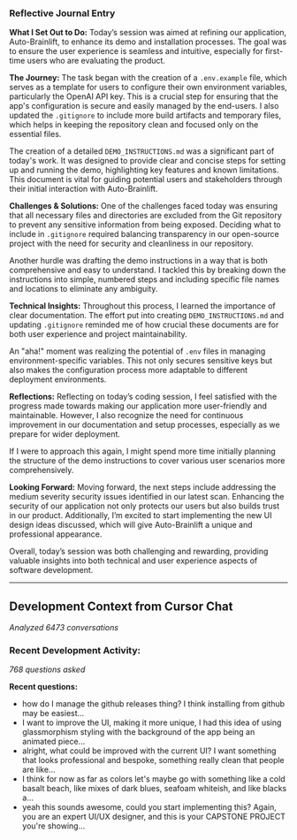### Reflective Journal Entry

**What I Set Out to Do:**
Today’s session was aimed at refining our application, Auto-Brainlift, to enhance its demo and installation processes. The goal was to ensure the user experience is seamless and intuitive, especially for first-time users who are evaluating the product.

**The Journey:**
The task began with the creation of a `.env.example` file, which serves as a template for users to configure their own environment variables, particularly the OpenAI API key. This is a crucial step for ensuring that the app's configuration is secure and easily managed by the end-users. I also updated the `.gitignore` to include more build artifacts and temporary files, which helps in keeping the repository clean and focused only on the essential files.

The creation of a detailed `DEMO_INSTRUCTIONS.md` was a significant part of today's work. It was designed to provide clear and concise steps for setting up and running the demo, highlighting key features and known limitations. This document is vital for guiding potential users and stakeholders through their initial interaction with Auto-Brainlift.

**Challenges & Solutions:**
One of the challenges faced today was ensuring that all necessary files and directories are excluded from the Git repository to prevent any sensitive information from being exposed. Deciding what to include in `.gitignore` required balancing transparency in our open-source project with the need for security and cleanliness in our repository.

Another hurdle was drafting the demo instructions in a way that is both comprehensive and easy to understand. I tackled this by breaking down the instructions into simple, numbered steps and including specific file names and locations to eliminate any ambiguity.

**Technical Insights:**
Throughout this process, I learned the importance of clear documentation. The effort put into creating `DEMO_INSTRUCTIONS.md` and updating `.gitignore` reminded me of how crucial these documents are for both user experience and project maintainability.

An "aha!" moment was realizing the potential of `.env` files in managing environment-specific variables. This not only secures sensitive keys but also makes the configuration process more adaptable to different deployment environments.

**Reflections:**
Reflecting on today’s coding session, I feel satisfied with the progress made towards making our application more user-friendly and maintainable. However, I also recognize the need for continuous improvement in our documentation and setup processes, especially as we prepare for wider deployment.

If I were to approach this again, I might spend more time initially planning the structure of the demo instructions to cover various user scenarios more comprehensively.

**Looking Forward:**
Moving forward, the next steps include addressing the medium severity security issues identified in our latest scan. Enhancing the security of our application not only protects our users but also builds trust in our product. Additionally, I’m excited to start implementing the new UI design ideas discussed, which will give Auto-Brainlift a unique and professional appearance.

Overall, today’s session was both challenging and rewarding, providing valuable insights into both technical and user experience aspects of software development.

---
## Development Context from Cursor Chat
*Analyzed 6473 conversations*

### Recent Development Activity:
*768 questions asked*

**Recent questions:**
- how do I manage the github releases thing? I think installing from github may be easiest...
- I want to improve the UI, making it more unique, I had this idea of using glassmorphism styling with the background of the app being an animated piece...
- alright, what could be improved with the current UI? I want something that looks professional and bespoke, something really clean that people are like...
- I think for now as far as colors let's maybe go with something like a cold basalt beach, like mixes of dark blues, seafoam whiteish, and like blacks a...
- yeah this sounds awesome, could you start implementing this? Again, you are an expert UI/UX designer, and this is your CAPSTONE PROJECT you're showing...
